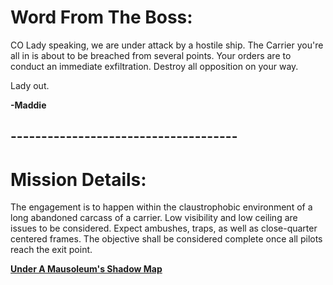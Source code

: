 # Word From The Boss:

CO Lady speaking, we are under attack by a hostile ship. The Carrier you're all in is about to be breached from several points. Your orders are to conduct an immediate exfiltration. Destroy all opposition on your way.

Lady out.

**-Maddie**

## -------------------------------------
# Mission Details:

The engagement is to happen within the claustrophobic environment of a long abandoned carcass of a carrier. Low visibility and low ceiling are issues to be considered. Expect ambushes, traps, as well as close-quarter centered frames. The objective shall be considered complete once all pilots reach the exit point.

[**Under A Mausoleum's Shadow Map**](https://i.imgur.com/ID6LhPW.png)

